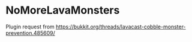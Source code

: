 # NoMoreLavaMonsters
Plugin request from https://bukkit.org/threads/lavacast-cobble-monster-prevention.485609/
